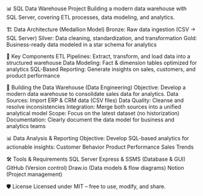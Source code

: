 📊 SQL Data Warehouse Project
Building a modern data warehouse with SQL Server, covering ETL processes, data modeling, and analytics.

🏗️ Data Architecture (Medallion Model)
Bronze: Raw data ingestion (CSV → SQL Server)
Silver: Data cleaning, standardization, and transformation
Gold: Business-ready data modeled in a star schema for analytics

🔑 Key Components
ETL Pipelines: Extract, transform, and load data into a structured warehouse
Data Modeling: Fact & dimension tables optimized for analytics
SQL-Based Reporting: Generate insights on sales, customers, and product performance

🏢 Building the Data Warehouse (Data Engineering)
Objective: Develop a modern data warehouse to consolidate sales data for analytics.
Data Sources: Import ERP & CRM data (CSV files)
Data Quality: Cleanse and resolve inconsistencies
Integration: Merge both sources into a unified analytical model
Scope: Focus on the latest dataset (no historization)
Documentation: Clearly document the data model for business and analytics teams
  
📊 Data Analysis & Reporting
Objective: Develop SQL-based analytics for actionable insights:
Customer Behavior
Product Performance
Sales Trends
  
🛠️ Tools & Requirements
SQL Server Express & SSMS (Database & GUI)
GitHub (Version control)
Draw.io (Data models & flow diagrams)
Notion (Project management)

🛡️ License
Licensed under MIT – free to use, modify, and share.
